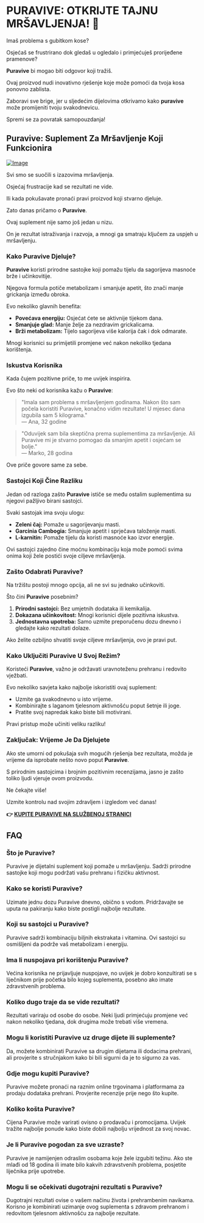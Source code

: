 # PURAVIVE: OTKRIJTE TAJNU MRŠAVLJENJA! 🌟

Imaš problema s gubitkom kose? 

Osjećaš se frustrirano dok gledaš u ogledalo i primjećuješ prorijeđene pramenove? 

**Puravive** bi mogao biti odgovor koji tražiš. 

Ovaj proizvod nudi inovativno rješenje koje može pomoći da tvoja kosa ponovno zablista. 

Zaboravi sve brige, jer u sljedećim dijelovima otkrivamo kako **puravive** može promijeniti tvoju svakodnevicu. 

Spremi se za povratak samopouzdanja!

## Puravive: Suplement Za Mršavljenje Koji Funkcionira

[![Image](https://puravive.com/assets/images/product-home.png)](https://gchaffi.com/hMuEFE9j)

Svi smo se suočili s izazovima mršavljenja. 

Osjećaj frustracije kad se rezultati ne vide.

Ili kada pokušavate pronaći pravi proizvod koji stvarno djeluje.

Zato danas pričamo o **Puravive**.

Ovaj suplement nije samo još jedan u nizu. 

On je rezultat istraživanja i razvoja, a mnogi ga smatraju ključem za uspjeh u mršavljenju.

### Kako Puravive Djeluje?

**Puravive** koristi prirodne sastojke koji pomažu tijelu da sagorijeva masnoće brže i učinkovitije. 

Njegova formula potiče metabolizam i smanjuje apetit, što znači manje grickanja između obroka.

Evo nekoliko glavnih benefita:

- **Povećava energiju:** Osjećat ćete se aktivnije tijekom dana.
- **Smanjuje glad:** Manje želje za nezdravim grickalicama.
- **Brži metabolizam:** Tijelo sagorijeva više kalorija čak i dok odmarate.

Mnogi korisnici su primijetili promjene već nakon nekoliko tjedana korištenja. 

### Iskustva Korisnika

Kada čujem pozitivne priče, to me uvijek inspirira. 

Evo što neki od korisnika kažu o **Puravive**:

> "Imala sam problema s mršavljenjem godinama. Nakon što sam počela koristiti Puravive, konačno vidim rezultate! U mjesec dana izgubila sam 5 kilograma."  
> — Ana, 32 godine

> "Oduvijek sam bila skeptična prema suplementima za mršavljenje. Ali Puravive mi je stvarno pomogao da smanjim apetit i osjećam se bolje."  
> — Marko, 28 godina

Ove priče govore same za sebe.

### Sastojci Koji Čine Razliku

Jedan od razloga zašto **Puravive** ističe se među ostalim suplementima su njegovi pažljivo birani sastojci. 

Svaki sastojak ima svoju ulogu:

- **Zeleni čaj:** Pomaže u sagorijevanju masti.
- **Garcinia Cambogia:** Smanjuje apetit i sprječava taloženje masti.
- **L-karnitin:** Pomaže tijelu da koristi masnoće kao izvor energije.

Ovi sastojci zajedno čine moćnu kombinaciju koja može pomoći svima onima koji žele postići svoje ciljeve mršavljenja.

### Zašto Odabrati Puravive?

Na tržištu postoji mnogo opcija, ali ne svi su jednako učinkoviti.

Što čini **Puravive** posebnim?

1. **Prirodni sastojci:** Bez umjetnih dodataka ili kemikalija.
2. **Dokazana učinkovitost:** Mnogi korisnici dijele pozitivna iskustva.
3. **Jednostavna upotreba:** Samo uzmite preporučenu dozu dnevno i gledajte kako rezultati dolaze.

Ako želite ozbiljno shvatiti svoje ciljeve mršavljenja, ovo je pravi put.

### Kako Uključiti Puravive U Svoj Režim?

Koristeći **Puravive**, važno je održavati uravnoteženu prehranu i redovito vježbati. 

Evo nekoliko savjeta kako najbolje iskoristiti ovaj suplement:

- Uzmite ga svakodnevno u isto vrijeme.
- Kombinirajte s laganom tjelesnom aktivnošću poput šetnje ili joge.
- Pratite svoj napredak kako biste bili motivirani.

Pravi pristup može učiniti veliku razliku!

### Zaključak: Vrijeme Je Da Djelujete

Ako ste umorni od pokušaja svih mogućih rješenja bez rezultata, možda je vrijeme da isprobate nešto novo poput **Puravive**. 

S prirodnim sastojcima i brojnim pozitivnim recenzijama, jasno je zašto toliko ljudi vjeruje ovom proizvodu.

Ne čekajte više!

Uzmite kontrolu nad svojim zdravljem i izgledom već danas!



**👉 [KUPITE PURAVIVE NA SLUŽBENOJ STRANICI](https://gchaffi.com/hMuEFE9j)**

## FAQ

### Što je Puravive?

Puravive je dijetalni suplement koji pomaže u mršavljenju. Sadrži prirodne sastojke koji mogu podržati vašu prehranu i fizičku aktivnost.

### Kako se koristi Puravive?

Uzimate jednu dozu Puravive dnevno, obično s vodom. Pridržavajte se uputa na pakiranju kako biste postigli najbolje rezultate.

### Koji su sastojci u Puravive?

Puravive sadrži kombinaciju biljnih ekstrakata i vitamina. Ovi sastojci su osmišljeni da podrže vaš metabolizam i energiju.

### Ima li nuspojava pri korištenju Puravive?

Većina korisnika ne prijavljuje nuspojave, no uvijek je dobro konzultirati se s liječnikom prije početka bilo kojeg suplementa, posebno ako imate zdravstvenih problema.

### Koliko dugo traje da se vide rezultati?

Rezultati variraju od osobe do osobe. Neki ljudi primjećuju promjene već nakon nekoliko tjedana, dok drugima može trebati više vremena.

### Mogu li koristiti Puravive uz druge dijete ili suplemente?

Da, možete kombinirati Puravive sa drugim dijetama ili dodacima prehrani, ali provjerite s stručnjakom kako bi bili sigurni da je to sigurno za vas.

### Gdje mogu kupiti Puravive?

Puravive možete pronaći na raznim online trgovinama i platformama za prodaju dodataka prehrani. Provjerite recenzije prije nego što kupite.

### Koliko košta Puravive?

Cijena Puravive može varirati ovisno o prodavaču i promocijama. Uvijek tražite najbolje ponude kako biste dobili najbolju vrijednost za svoj novac.

### Je li Puravive pogodan za sve uzraste?

Puravive je namijenjen odraslim osobama koje žele izgubiti težinu. Ako ste mlađi od 18 godina ili imate bilo kakvih zdravstvenih problema, posjetite liječnika prije upotrebe.

### Mogu li se očekivati dugotrajni rezultati s Puravive?

Dugotrajni rezultati ovise o vašem načinu života i prehrambenim navikama. Korisno je kombinirati uzimanje ovog suplementa s zdravom prehranom i redovitom tjelesnom aktivnošću za najbolje rezultate.